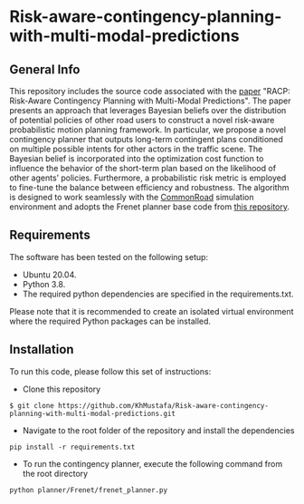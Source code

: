 # Risk-aware-contingency-planning-with-multi-modal-predictions


## General Info
This repository includes the source code associated with the [paper](https://arxiv.org/abs/2402.17387) "RACP: Risk-Aware Contingency Planning with Multi-Modal Predictions". The paper presents an approach that leverages Bayesian beliefs over the distribution of potential policies of
other road users to construct a novel risk-aware probabilistic motion planning framework. In particular, we propose a novel contingency planner that outputs long-term contingent plans conditioned on multiple possible intents for other actors in the traffic scene. The Bayesian belief is incorporated into the optimization cost function to influence the behavior of the short-term plan based on the likelihood of other agents’ policies. Furthermore, a probabilistic risk metric is employed to fine-tune the balance between efficiency and robustness. The algorithm is designed to work seamlessly with the [CommonRoad](https://commonroad.in.tum.de/) simulation environment and adopts the Frenet planner base code from [this repository](https://github.com/TUMFTM/EthicalTrajectoryPlanning/tree/master).

## Requirements
The software has been tested on the following setup:
* Ubuntu 20.04.
* Python 3.8.
* The required python dependencies are specified in the requirements.txt.

Please note that it is recommended to create an isolated virtual environment where the required Python packages can be installed.

## Installation
To run this code, please follow this set of instructions:
* Clone this repository
```
$ git clone https://github.com/KhMustafa/Risk-aware-contingency-planning-with-multi-modal-predictions.git
```
* Navigate to the root folder of the repository and install the dependencies
```
pip install -r requirements.txt
```
* To run the contingency planner, execute the following command from the root directory
```
python planner/Frenet/frenet_planner.py
```

